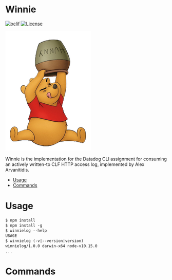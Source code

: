 Winnie
======
[![oclif](https://img.shields.io/badge/cli-oclif-brightgreen.svg)](https://oclif.io)
[![License](https://img.shields.io/npm/l/winnie.svg)](https://github.com/alarv/winnie/blob/master/package.json)

![Winnie](assets/winnie.png)

Winnie is the implementation for the Datadog CLI assignment for consuming an actively written-to CLF HTTP access log, implemented by Alex Arvanitidis. 

<!-- toc -->
* [Usage](#usage)
* [Commands](#commands)
<!-- tocstop -->
# Usage
<!-- usage -->
```sh-session
$ npm install
$ npm install -g
$ winnielog --help
USAGE
$ winnielog (-v|--version|version)
winnielog/1.0.0 darwin-x64 node-v10.15.0
...
```
<!-- usagestop -->
# Commands
<!-- commands -->

<!-- commandsstop -->

